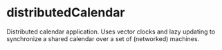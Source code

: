 distributedCalendar
===================

Distributed calendar application. Uses vector clocks and lazy updating to synchronize a shared calendar over a set of (networked) machines.